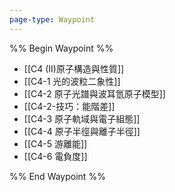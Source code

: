 ```yaml
---
page-type: Waypoint
---
```

%% Begin Waypoint %%
- [[C4 (II)原子構造與性質]]
- [[C4-1 光的波粒二象性]]
- [[C4-2 原子光譜與波耳氫原子模型]]
- [[C4-2-技巧：能階差]]
- [[C4-3 原子軌域與電子組態]]
- [[C4-4 原子半徑與離子半徑]]
- [[C4-5 游離能]]
- [[C4-6 電負度]]

%% End Waypoint %%